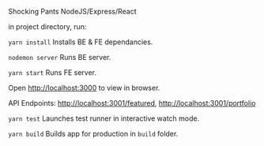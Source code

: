 Shocking Pants NodeJS/Express/React

in project directory, run:

`yarn install`
Installs BE & FE dependancies.

`nodemon server`
Runs BE server.

`yarn start`
Runs FE server.

Open [http://localhost:3000](http://localhost:3000) to view in browser.

API Endpoints:
[http://localhost:3001/featured](http://localhost:3001/featured), 
[http://localhost:3001/portfolio](http://localhost:3001/portfolio)

`yarn test`
Launches test runner in interactive watch mode.

`yarn build`
Builds app for production in `build` folder.
